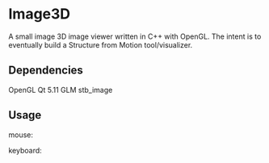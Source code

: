 # Image3D #

A small image 3D image viewer written in C++ with OpenGL. The intent is to eventually build a Structure from Motion tool/visualizer. 

## Dependencies ##
OpenGL
Qt 5.11
GLM
stb_image

## Usage ##

mouse: 

keyboard:
